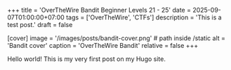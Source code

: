 +++
title = 'OverTheWire Bandit Beginner Levels 21 - 25'
date = 2025-09-07T01:00:00+07:00
tags = ['OverTheWire', 'CTFs']
description = 'This is a test post.'
draft = false

[cover]
  image = '/images/posts/bandit-cover.png' # path inside /static
  alt = 'Bandit cover'
  caption = 'OverTheWire Bandit'
  relative = false
+++

Hello world! This is my very first post on my Hugo site.

